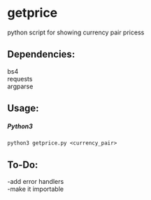 # getprice
python script for showing currency pair pricess

## Dependencies:
bs4  
requests  
argparse  

## Usage:
##### Python3
```
python3 getprice.py <currency_pair>
```
## To-Do:
-add error handlers  
-make it importable  